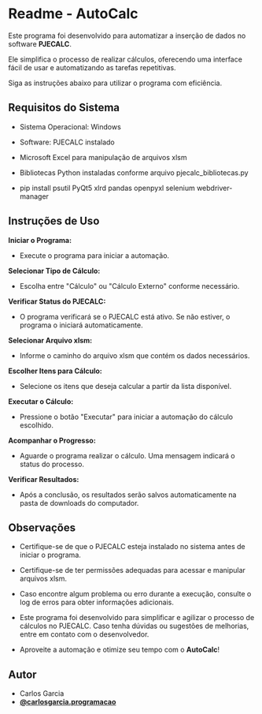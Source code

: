 # Readme - AutoCalc

Este programa foi desenvolvido para automatizar a inserção de dados no software **PJECALC**.

Ele simplifica o processo de realizar cálculos, oferecendo uma interface fácil de usar e automatizando as tarefas repetitivas.

Siga as instruções abaixo para utilizar o programa com eficiência.

## Requisitos do Sistema

- Sistema Operacional: Windows

- Software: PJECALC instalado

- Microsoft Excel para manipulação de arquivos xlsm

- Bibliotecas Python instaladas conforme arquivo pjecalc_bibliotecas.py
- pip install psutil PyQt5 xlrd pandas openpyxl selenium webdriver-manager


## Instruções de Uso

**Iniciar o Programa:**
- Execute o programa para iniciar a automação.

**Selecionar Tipo de Cálculo:**
- Escolha entre "Cálculo" ou "Cálculo Externo" conforme necessário.

**Verificar Status do PJECALC:**
- O programa verificará se o PJECALC está ativo. Se não estiver, o programa o iniciará automaticamente.

**Selecionar Arquivo xlsm:**
- Informe o caminho do arquivo xlsm que contém os dados necessários.

**Escolher Itens para Cálculo:**
- Selecione os itens que deseja calcular a partir da lista disponível.

**Executar o Cálculo:**
- Pressione o botão "Executar" para iniciar a automação do cálculo escolhido.

**Acompanhar o Progresso:**
- Aguarde o programa realizar o cálculo. Uma mensagem indicará o status do processo.

**Verificar Resultados:**
- Após a conclusão, os resultados serão salvos automaticamente na pasta de downloads do computador.

## Observações

- Certifique-se de que o PJECALC esteja instalado no sistema antes de iniciar o programa.

- Certifique-se de ter permissões adequadas para acessar e manipular arquivos xlsm.

- Caso encontre algum problema ou erro durante a execução, consulte o log de erros para obter informações adicionais.

- Este programa foi desenvolvido para simplificar e agilizar o processo de cálculos no PJECALC. Caso tenha dúvidas ou sugestões de melhorias, entre em contato com o desenvolvedor.

- Aproveite a automação e otimize seu tempo com o **AutoCalc**!

## Autor

- Carlos Garcia
- **[@carlosgarcia.programacao](https://www.instagram.com/carlosgarcia.programacao/)**
